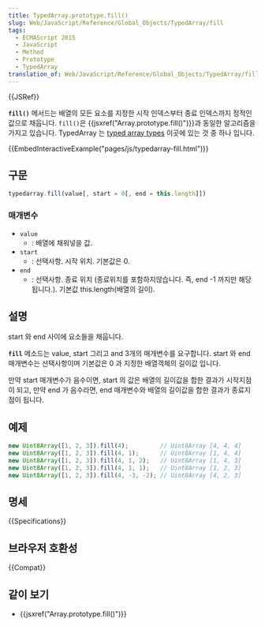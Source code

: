 ```yaml
---
title: TypedArray.prototype.fill()
slug: Web/JavaScript/Reference/Global_Objects/TypedArray/fill
tags:
  - ECMAScript 2015
  - JavaScript
  - Method
  - Prototype
  - TypedArray
translation_of: Web/JavaScript/Reference/Global_Objects/TypedArray/fill
---
```

{{JSRef}}

**`fill()`** 메서드는 배열의 모든 요소를 지정한 시작 인덱스부터 종료 인덱스까지 정적인 값으로 채웁니다. `fill()`은 {{jsxref("Array.prototype.fill()")}}과 동일한 알고리즘을 가지고 있습니다. TypedArray 는 [typed array types](/ko/docs/Web/JavaScript/Reference/Global_Objects/TypedArray#TypedArray_objects) 이곳에 있는 것 중 하나 입니다.

{{EmbedInteractiveExample("pages/js/typedarray-fill.html")}}

## 구문

```js
typedarray.fill(value[, start = 0[, end = this.length]])
```

### 매개변수

- `value`
  - : 배열에 채워넣을 값.
- `start`
  - : 선택사항. 시작 위치. 기본값은 0.
- `end`
  - : 선택사항. 종료 위치 (종료위치를 포함하지않습니다. 즉, end -1 까지만 해당됩니다.). 기본값 this.length(배열의 길이).

## 설명

start 와 end 사이에 요소들을 채웁니다.

**`fill`** 메소드는 value, start 그리고 and 3개의 매개변수를 요구합니다. start 와 end 매개변수는 선택사항이며 기본값은 0 과 지정한 배열객체의 길이값 입니다.

만약 start 매개변수가 음수이면, start 의 값은 배열의 길이값을 합한 결과가 시작지점이 되고, 만약 end 가 음수라면, end 매개변수와 배열의 길이값을 합한 결과가 종료지점이 됩니다.

## 예제

```js
new Uint8Array([1, 2, 3]).fill(4);         // Uint8Array [4, 4, 4]
new Uint8Array([1, 2, 3]).fill(4, 1);      // Uint8Array [1, 4, 4]
new Uint8Array([1, 2, 3]).fill(4, 1, 2);   // Uint8Array [1, 4, 3]
new Uint8Array([1, 2, 3]).fill(4, 1, 1);   // Uint8Array [1, 2, 3]
new Uint8Array([1, 2, 3]).fill(4, -3, -2); // Uint8Array [4, 2, 3]
```

## 명세

{{Specifications}}

## 브라우저 호환성

{{Compat}}

## 같이 보기

- {{jsxref("Array.prototype.fill()")}}
